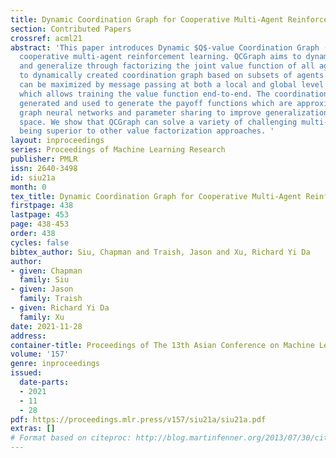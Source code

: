 ```yaml
---
title: Dynamic Coordination Graph for Cooperative Multi-Agent Reinforcement Learning
section: Contributed Papers
crossref: acml21
abstract: 'This paper introduces Dynamic $Q$-value Coordination Graph (QCGraph) for
  cooperative multi-agent reinforcement learning. QCGraph aims to dynamically represent
  and generalize through factorizing the joint value function of all agents according
  to dynamically created coordination graph based on subsets of agents. The value
  can be maximized by message passing at both a local and global level along the graph
  which allows training the value function end-to-end. The coordination graph is dynamically
  generated and used to generate the payoff functions which are approximated using
  graph neural networks and parameter sharing to improve generalization over the state-action
  space. We show that QCGraph can solve a variety of challenging multi-agent tasks
  being superior to other value factorization approaches. '
layout: inproceedings
series: Proceedings of Machine Learning Research
publisher: PMLR
issn: 2640-3498
id: siu21a
month: 0
tex_title: Dynamic Coordination Graph for Cooperative Multi-Agent Reinforcement Learning
firstpage: 438
lastpage: 453
page: 438-453
order: 438
cycles: false
bibtex_author: Siu, Chapman and Traish, Jason and Xu, Richard Yi Da
author:
- given: Chapman
  family: Siu
- given: Jason
  family: Traish
- given: Richard Yi Da
  family: Xu
date: 2021-11-28
address:
container-title: Proceedings of The 13th Asian Conference on Machine Learning
volume: '157'
genre: inproceedings
issued:
  date-parts:
  - 2021
  - 11
  - 28
pdf: https://proceedings.mlr.press/v157/siu21a/siu21a.pdf
extras: []
# Format based on citeproc: http://blog.martinfenner.org/2013/07/30/citeproc-yaml-for-bibliographies/
---
```

